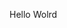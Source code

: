Hello Wolrd



























































































































































































































































































































































































































































































































































































































































































































































































































































































































































































































































































































































































































































































































































































































































































































































































































































































































































































































































































































































































































































































































































































































































































































































































































































































































































































































































































































































































